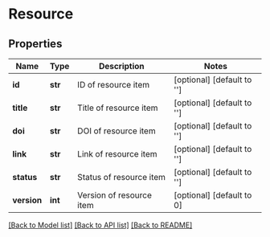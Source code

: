 # Resource

## Properties
Name | Type | Description | Notes
------------ | ------------- | ------------- | -------------
**id** | **str** | ID of resource item | [optional] [default to '']
**title** | **str** | Title of resource item | [optional] [default to '']
**doi** | **str** | DOI of resource item | [optional] [default to '']
**link** | **str** | Link of resource item | [optional] [default to '']
**status** | **str** | Status of resource item | [optional] [default to '']
**version** | **int** | Version of resource item | [optional] [default to 0]

[[Back to Model list]](../README.md#documentation-for-models) [[Back to API list]](../README.md#documentation-for-api-endpoints) [[Back to README]](../README.md)


